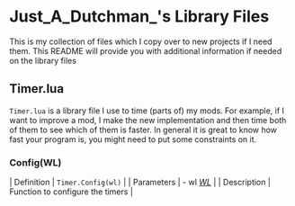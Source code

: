 # Just_A_Dutchman_'s Library Files

This is my collection of files which I copy over to new projects if I need them. This README will provide you with additional information if needed on the library files



## Timer.lua

`Timer.lua` is a library file I use to time (parts of) my mods. For example, if I want to improve a mod, I make the new implementation and then time both of them to see which of them is faster. In general it is great to know how fast your program is, you might need to put some constraints on it.

### Config(WL)
| Definition | `Timer.Config(wl)` |
| Parameters | - wl [_WL_](https://www.warzone.com/wiki/Mod_API_Reference:WL) |
| Description | Function to configure the timers |
